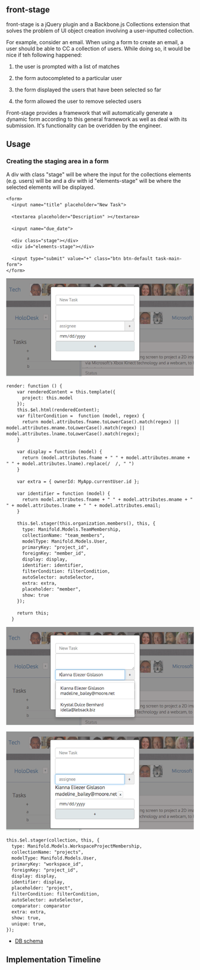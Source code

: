 
## front-stage

front-stage is a jQuery plugin and a Backbone.js Collections extension that solves the problem of UI object creation involving a user-inputted collection.

For example, consider an email. When using a form to create an email, a user should be able to CC a collection of users. While doing so, it would be nice if teh following happened:

1. the user is prompted with a list of matches

2. the form autocompleted to a particular user

3. the form displayed the users that have been selected so far

4. the form allowed the user to remove selected users

Front-stage provides a framework that will automatically generate a dynamic form according to this general framework as well as deal with its submission. It's functionality can be overidden by the engineer.

## Usage

### Creating the staging area in a form

A div with class "stage" will be where the input for the collections elements (e.g. users) will be and a div with id "elements-stage" will be where the selected elements will be displayed.

```
<form>
  <input name="title" placeholder="New Task">

  <textarea placeholder="Description" ></textarea>

  <input name="due_date">

  <div class="stage"></div>
  <div id="elements-stage"></div>

  <input type="submit" value="+" class="btn btn-default task-main-form">
</form>
```

![Form](/images/blank_user_form_with_background.png)

```
render: function () {
    var renderedContent = this.template({
      project: this.model
    });
    this.$el.html(renderedContent);
    var filterCondition =  function (model, regex) {
      return model.attributes.fname.toLowerCase().match(regex) || model.attributes.mname.toLowerCase().match(regex) || model.attributes.lname.toLowerCase().match(regex);
    }

    var display = function (model) {
      return (model.attributes.fname + " " + model.attributes.mname + " " + model.attributes.lname).replace(/  /, " ")
    }

    var extra = { ownerId: MyApp.currentUser.id };

    var identifier = function (model) {
      return model.attributes.fname + " " + model.attributes.mname + " " + model.attributes.lname + " " + model.attributes.email;
    }

    this.$el.stager(this.organization.members(), this, {
      type: Manifold.Models.TeamMembership,
      collectionName: "team_members",
      modelType: Manifold.Models.User,
      primaryKey: "project_id",
      foreignKey: "member_id",
      display: display,
      identifier: identifier,  
      filterCondition: filterCondition,
      autoSelector: autoSelector,
      extra: extra,
      placeholder: "member",
      show: true
    });

    return this;
  }
  ```

![Form](/images/single_prefix_user_form_with_background.png)

![Form](/images/single_stagee.png)



  ```
  this.$el.stager(collection, this, {
    type: Manifold.Models.WorkspaceProjectMembership,
    collectionName: "projects",
    modelType: Manifold.Models.User,
    primaryKey: "workspace_id",
    foreignKey: "project_id",
    display: display,
    identifier: display,
    placeholder: "project",
    filterCondition: filterCondition,
    autoSelector: autoSelector,
    comparator: comparator
    extra: extra,
    show: true,
    unique: true,
  });
  ```
* [DB schema][schema]

[schema]: ./docs/schema.md

## Implementation Timeline
